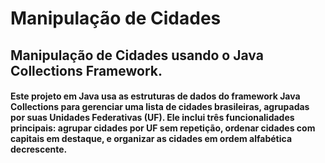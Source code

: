 # Manipulação de Cidades

## Manipulação de Cidades usando o Java Collections Framework.

#### Este projeto em Java  usa as estruturas de dados do framework Java Collections para gerenciar uma lista de cidades brasileiras, agrupadas por suas Unidades Federativas (UF). Ele inclui três funcionalidades principais: agrupar cidades por UF sem repetição, ordenar cidades com capitais em destaque, e organizar as cidades em ordem alfabética decrescente.
